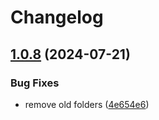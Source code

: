 # Changelog

## [1.0.8](https://github.com/cedricziel/ha-addons/compare/tempo-v1.0.7...tempo-1.0.8) (2024-07-21)


### Bug Fixes

* remove old folders ([4e654e6](https://github.com/cedricziel/ha-addons/commit/4e654e60c422c544a64d488fbf0a537ba780dfd1))